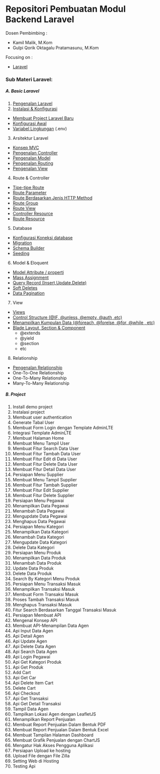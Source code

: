# Repositori Pembuatan Modul Backend Laravel

Dosen Pembimbing :

- Kamil Malik, M.Kom
- Gulpi Qorik Oktagalu Pratamasunu, M.Kom

Focusing on :

- [Laravel](https://laravel.com/)

### Sub Materi Laravel:

##### A. Basic Laravel

1. [Pengenalan Laravel](PengenalanLaravel/Pengenalan.md)
2. [Instalasi & Konfigurasi](Instalasi&Konfigurasi)
  - [Membuat Project Laravel Baru](2.Instalasi&Konfigurasi/a.membuat_project_laravel_baru.md)
  - [Konfigurasi Awal](2.Instalasi&Konfigurasi/b.konfigurasi_awal.md)
  - [Variabel Lingkungan](2.Instalasi&Konfigurasi/c.variabel_lingkungan.md) (.env)
3. Arsitektur Laravel
  - [Konsep MVC](3.ArsitekturLaravel/a.konsep_MVC.md)
  - [Pengenalan Controller](ArsitekturLaravel/d.pengenalan_controller.md)
  - [Pengenalan Model](ArsitekturLaravel/c.pengenalan_model.md)
  - [Pengenalan Routing](3.ArsitekturLaravel/b.pengenalan_routing.md)
  - [Pengenalan View](ArsitekturLaravel/e.pengenalan_view/md)
4. Route & Controller
  - [Tipe-tipe Route](4.Route&Controller/a.tipe_tipe_route.md)
  - [Route Parameter](4.Route&Controller/b.route_parameter.md)
  - [Route Berdasarkan Jenis HTTP Method](4.Route&Controller/c.route_berdasarkan_jenis_http_method.md)
  - [Route Group](4.Route&Controller/d.route_group.md)
  - [Route View](4.Route&Controller/e.route_view.md)
  - [Controller Resource](4.Route&Controller/f.controller_resource.md)
  - [Route Resource](4.Route&Controller/g.route_resource.md)
5. Database
  - [Konfigurasi Koneksi database](5.Database/a.konvigurasi_koneksi_database.md)
  - [Migration](5.Database/b.migration.md)
  - [Schema Builder](5.Database/c.schema_builder.md)
  - [Seeding](5.Database/d.seeding.md)
6. Model & Eloquent
  - [Model Attribute / properti](6.Model&Eloquent/a.model_attribute_atau_properti.md)
  - [Mass Assignment](6.Model&Eloquent/b.mass_assignment.md)
  - [Query Record (Insert,Update,Delete)](6.Model&Eloquent/c.query_record(insert,update,delete).md)
  - [Soft Deletes](6.Model&Eloquent/d.soft_deletes.md)
  - [Data Pagination](6.Model&Eloquent/e.data_pagination.md)
7. View
  - [Views](7.View/a.views.md)
  - [Control Structure (@IF, @unless, @empty, @auth ,etc)](7.View/b.control_structure.md)
  - [Menampilkan Kumpulan Data (@foreach, @forelse, @for, @while , etc)](7.View/c.menampilkan_kumpulan_data.md)
  - [Blade Layout, Section & Component](7.View/d.blade_layout_section_dan_component.md)
      - @extends
      - @yield
      - @section
      - etc
8. Relationship
  - [Pengenalan Relationship](8.Relationship/a.pengenalan_relationship.md)
  - One-To-One Relationship
  - One-To-Many Relationship
  - Many-To-Many Relationship

##### B. Project

1. Install demo project
2. Instalasi project
3. Membuat user authentication
4. Generate Tabal User
5. Membuat Form Login dengan Template AdminLTE
6. Integrasi Template AdminLTE
7. Membuat Halaman Home
8. Membuat Menu Tampil User
9. Membuat Fitur Search Data User
10. Membuat Fitur Tambah Data User
11. Membuat Fitur Edit di Data User
12. Membuat Fitur Delete Data User
13. Membuat Fitur Detail Data User
14. Persiapan Menu Supplier
15. Membuat Menu Tampil Supplier
16. Membuat Fitur Tambah Supplier
17. Membuat Fitur Edit Supplier
18. Membuat Fitur Delete Supplier
19. Persiapan Menu Pegawai
20. Menampilkan Data Pegawai
21. Menambah Data Pegawai
22. Mengupdate Data Pegawai
23. Menghapus Data Pegawai
24. Persiapan Menu Kategori
25. Menampilkan Data Kategori
26. Menambah Data Kategori
27. Mengupdate Data Kategori
28. Delete Data Kategori
29. Persiapan Menu Produk
30. Menampilkan Data Produk
31. Menambah Data Produk
32. Update Data Produk
33. Delete Data Produk
34. Search By Kategori Menu Produk
35. Persiapan Menu Transaksi Masuk
36. Menampilkan Transaksi Masuk
37. Membuat Form Transaksi Masuk
38. Proses Tambah Transaksi Masuk
39. Menghapus Transaksi Masuk
40. Fitur Search Berdasarkan Tanggal Transaksi Masuk
41. Persiapan Membuat API
42. Mengenal Konsep API
43. Membuat API-Menampilan Data Agen
44. Api Input Data Agen
45. Api Detail Agen
46. Api Update Agen
47. Api Delete Data Agen
48. Api Search Data Agen
49. Api Login Pegawai
50. Api Get Kategori Produk
51. Api Get Produk
52. Add Cart
53. Api Get Car
54. Api Delete Item Cart
55. Delete Cart
56. Api Checkout
57. Api Get Transaksi
58. Api Get Detail Transaksi
59. Tampil Data Agen
60. Tampilkan Lokasi Agen dengan LeafletJS
61. Menampilkan Report Penjualan
62. Membuat Report Penjualan Dalam Bentuk PDF
63. Membuat Report Penjualan Dalam Bentuk Excel
64. Membuat Tampilan Halaman Dashboard
65. Membuat Grafik Penjualan dengan ChartJS
66. Mengatur Hak Akses Pengguna Aplikasi
67. Persiapan Upload ke hosting
68. Upload File dengan File Zilla
69. Setting Web di Hosting
70. Testing Api
